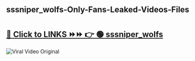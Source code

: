 
 ## sssniper_wolfs-Only-Fans-Leaked-Videos-Files

# <h2><a href="https://mediaupload.pro?sssniper_wolfs">🔗 Click to LINKS ⏩⏩ 👉 🟢 sssniper_wolfs </a></h2>

<a href="https://mediaupload.pro?sssniper_wolfs" rel="nofollow" data-target="animated-image.originalLink"><img src="https://i.ibb.co.com/xMMVF88/686577567.gif" alt="Viral Video Original" style="max-width: 100%; display: inline-block;" data-target="animated-image.originalImage"></a>